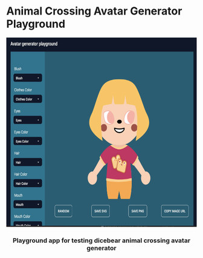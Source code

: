 # Animal Crossing Avatar Generator Playground

<p align="center">
    <img src="./images/example.png" height="500">
    <h3 align="center">Playground app for testing dicebear animal crossing avatar generator</h3>
</p>
